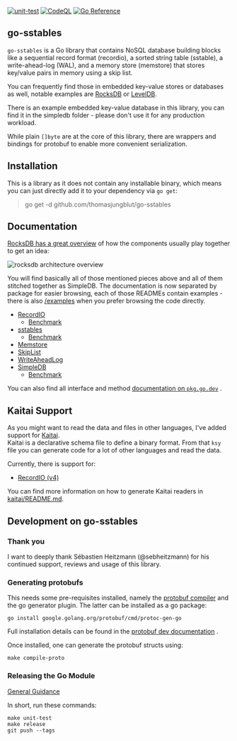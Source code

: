 [![unit-test](https://github.com/thomasjungblut/go-sstables/actions/workflows/unit-test.yml/badge.svg)](https://github.com/thomasjungblut/go-sstables/actions/workflows/unit-test.yml)
[![CodeQL](https://github.com/thomasjungblut/go-sstables/actions/workflows/codeql-analysis.yml/badge.svg)](https://github.com/thomasjungblut/go-sstables/actions/workflows/codeql-analysis.yml)
[![Go Reference](https://pkg.go.dev/badge/github.com/thomasjungblut/go-sstables.svg)](https://pkg.go.dev/github.com/thomasjungblut/go-sstables)

## go-sstables

`go-sstables` is a Go library that contains NoSQL database building blocks like a sequential record format (recordio), a
sorted string table (sstable), a write-ahead-log (WAL), and a memory store (memstore) that stores key/value pairs in
memory using a skip list.

You can frequently find those in embedded key-value stores or databases as well, notable examples
are [RocksDB](https://github.com/facebook/rocksdb) or [LevelDB](https://github.com/google/leveldb).

There is an example embedded key-value database in this library, you can find it in the simpledb folder - please don't
use it for any production workload.

While plain `[]byte` are at the core of this library, there are wrappers and bindings for protobuf to enable more
convenient serialization.

## Installation

This is a library as it does not contain any installable binary, which means you can just directly add it to your
dependency via `go get`:

> go get -d github.com/thomasjungblut/go-sstables

## Documentation

[RocksDB has a great overview](https://github.com/facebook/rocksdb/wiki/RocksDB-Overview#3-high-level-architecture) of
how the components usually play together to get an idea:

![rocksdb architecture overview](https://user-images.githubusercontent.com/62277872/119747261-310fb300-be47-11eb-92c3-c11719fa8a0c.png)

You will find basically all of those mentioned pieces above and all of them stitched together as SimpleDB. The
documentation is now separated by package for easier browsing, each of those READMEs contain examples - there is
also [/examples](_examples) when you prefer browsing the code directly.

* [RecordIO](recordio/README.md)
    * [Benchmark](benchmark/README.md#recordio)
* [sstables](sstables/README.md)
    * [Benchmark](benchmark/README.md#sstable)
* [Memstore](memstore/README.md)
* [SkipList](skiplist/README.md)
* [WriteAheadLog](wal/README.md)
* [SimpleDB](simpledb/README.md)
    * [Benchmark](benchmark/README.md#simpledb)

You can also find all interface and
method [documentation on `pkg.go.dev`](https://pkg.go.dev/github.com/thomasjungblut/go-sstables/sstables#section-documentation)
.

## Kaitai Support

As you might want to read the data and files in other languages, I've added support for [Kaitai](https://kaitai.io/).  
Kaitai is a declarative schema file to define a binary format. From that `ksy` file you can generate code for a lot of
other languages and read the data.

Currently, there is support for:

* [RecordIO (v4)](kaitai/recordio_v4.ksy)

You can find more information on how to generate Kaitai readers in [kaitai/README.md](kaitai/README.md).


## Development on go-sstables

### Thank you

I want to deeply thank Sébastien Heitzmann (@sebheitzmann) for his continued support, reviews and usage of this library.


### Generating protobufs

This needs some pre-requisites installed, namely
the [protobuf compiler](https://github.com/protocolbuffers/protobuf/releases) and the go generator plugin. The latter
can be installed as a go package:

```
go install google.golang.org/protobuf/cmd/protoc-gen-go
```

Full installation details can be found in
the [protobuf dev documentation](https://developers.google.com/protocol-buffers/docs/gotutorial#compiling-your-protocol-buffers)
.

Once installed, one can generate the protobuf structs using:

```
make compile-proto
```

### Releasing the Go Module

[General Guidance](https://github.com/golang/go/wiki/Modules#releasing-modules-all-versions)

In short, run these commands:

```
make unit-test
make release
git push --tags 
```
